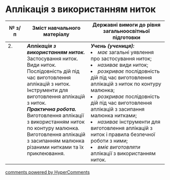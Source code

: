 <div id="hypercomments_widget" class="js-hypercomments-widget invisible"></div>

# Аплікація з використанням ниток

<table>
  <tr>
    <td width="12%" align="center"><b>№ з/п</b></td>
    <td width="40%" align="center"><b>Зміст навчального матеріалу</b></td>
    <td width="60%" align="center"><b>Державні вимоги до рівня загальноосвітньої підготовки</b></td>
  </tr>
<tbody>
  <tr>
    <td width="12%" style="vertical-align:top !important;">
2.</td>
    <td width="40%" style="vertical-align:top !important;">
<b><i>Аплікація з використанням ниток.</i></b> Застосування ниток. Види ниток. Послідовність дій під час виготовлення аплікацій з ниток. Інструменти для виготовлення аплікацій з ниток. <br>
<b><i>Практична робота.</i></b> <br>
Виготовлення аплікації з використанням ниток по контуру малюнка.<br>
Виготовлення аплікацій з засипанням малюнка різаними нитками та їх приклеювання.
<br>
</td>
    <td width="60%" style="vertical-align:top !important;">
<i><b>Учень (учениця):</b></i><br>
<li><i>має</i> загальні уявлення про застосування ниток;</li>
<li><i>називає</i> види ниток;</li>
<li><i>розкриває</i> послідовність дій під час виготовлення аплікацій з ниток по контуру малюнка; </li>
<li><i>розкриває</i> послідовність дій під час виготовлення аплікацій з засипання малюнка нитками;</li>
<li><i>називає</i> інструменти для виготовлення аплікацій з ниток і правила безпечної роботи з ними;</li>
<li><i>вміє виготовляти</i> аплікації з використанням ниток.</li>

</td>
  </tr>
</tbody>
</table>

<div class="js-hypercomments-container">
<a href="http://hypercomments.com" class="hc-link" title="comments widget">comments powered by HyperComments</a>
</div>